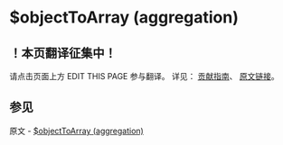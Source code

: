 # $objectToArray (aggregation)

## ！本页翻译征集中！

请点击页面上方 EDIT THIS PAGE 参与翻译。
详见：
[贡献指南]( https://github.com/JinMuInfo/MongoDB-Manual-zh/blob/master/CONTRIBUTING.md )、
[原文链接](  https://docs.mongodb.com/manual/reference/operator/aggregation/objectToArray/  )。

## 参见

原文 - [$objectToArray (aggregation)]( https://docs.mongodb.com/manual/reference/operator/aggregation/objectToArray/ )

